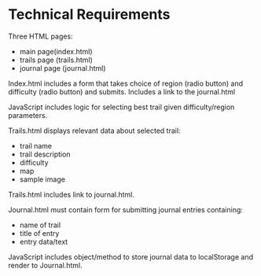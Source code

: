 # Technical Requirements

Three HTML pages:
  - main page(index.html)
  - trails page (trails.html)
  - journal page (journal.html)

Index.html includes a form that takes choice of region (radio button) and difficulty (radio button) and submits. Includes a link to the journal.html

JavaScript includes logic for selecting best trail given difficulty/region parameters.

Trails.html displays relevant data about selected trail:
  - trail name
  - trail description
  - difficulty
  - map
  - sample image

Trails.html includes link to journal.html.

Journal.html must contain form for submitting journal entries containing:
  - name of trail
  - title of entry
  - entry data/text

JavaScript includes object/method to store journal data to localStorage and render to Journal.html.
